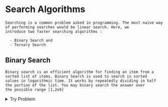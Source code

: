# Search Algorithms
```
Searching is a common problem asked in programming. The most naive way of performing searches would be linear search. Here, we 
introduce two faster searching algorithms :

  - Binary Search and
  - Ternary Search
```

## Binary Search
```
Binary search is an efficient algorithm for finding an item from a sorted list of items. Binary Search is used to search in sorted
values in logarithmic time. It works by repeatedly dividing in half the portion of the list. You may binary search the answer over 
the possible range [1,2e9]
```
<details> <summary> Try Problem </summary> 

  <br/>
  
[C. Maximum Median](https://codeforces.com/contest/1201/problem/C)

![image](https://user-images.githubusercontent.com/59710234/158400788-ef8cbbc6-a6b6-483d-9667-41e5f366a67d.png)
  
[Solution Code](https://ideone.com/LeqozV)  


